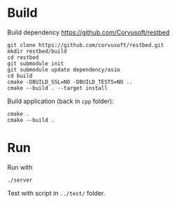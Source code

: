 # Build
Build dependency https://github.com/Corvusoft/restbed

    git clone https://github.com/corvusoft/restbed.git
    mkdir restbed/build
    cd restbed
    git submodule init
    git submodule update dependency/asio
    cd build
    cmake -DBUILD_SSL=NO -DBUILD_TESTS=NO ..
    cmake --build . --target install

Build application (back in ```cpp``` folder):

    cmake .
    cmake --build .

# Run
Run with

    ./server

Test with script in ```../test/``` folder.